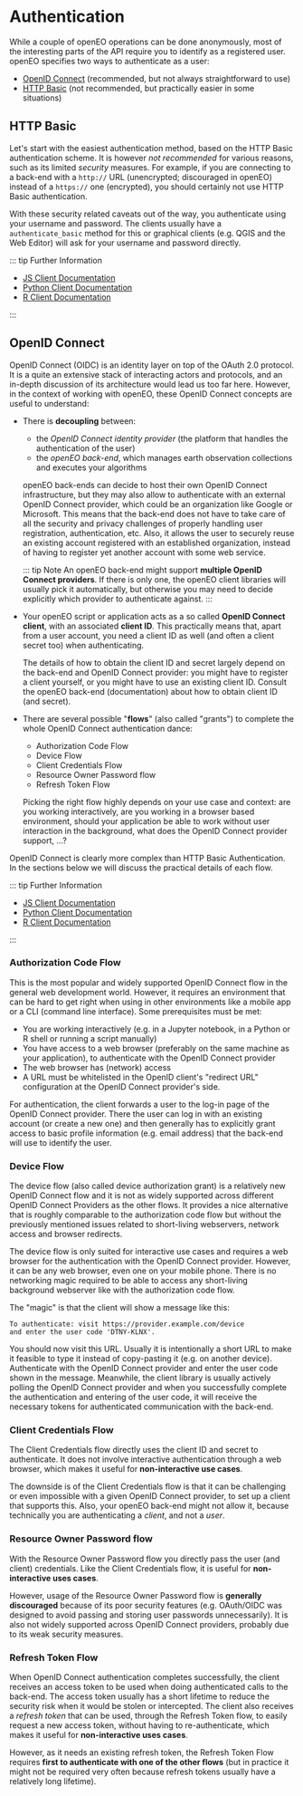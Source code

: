 # Authentication

While a couple of openEO operations can be done anonymously, most of the interesting parts of the API require you to identify as a registered user. openEO specifies two ways to authenticate as a user:

- [OpenID Connect](https://en.wikipedia.org/wiki/OpenID_Connect) (recommended, but not always straightforward to use)
- [HTTP Basic](https://en.wikipedia.org/wiki/Basic_access_authentication) (not recommended, but practically easier in some situations)

## HTTP Basic

Let's start with the easiest authentication method, based on the HTTP Basic authentication scheme. It is however *not recommended* for various reasons, such as its limited *security* measures. For example, if you are connecting to a back-end with a `http://` URL (unencrypted; discouraged in openEO) instead of a `https://` one (encrypted), you should certainly not use HTTP Basic authentication.

With these security related caveats out of the way, you authenticate using your username and password. The clients usually have a `authenticate_basic` method for this or graphical clients (e.g. QGIS and the Web Editor) will ask for your username and password directly.

::: tip Further Information
* [JS Client Documentation](https://open-eo.github.io/openeo-js-client/latest/BasicProvider.html)
* [Python Client Documentation](https://open-eo.github.io/openeo-python-client/auth.html#basic-http-auth)
* [R Client Documentation](https://open-eo.github.io/openeo-r-client/reference/BasicAuth.html)

:::

## OpenID Connect

OpenID Connect (OIDC) is an identity layer on top of the OAuth 2.0 protocol. It is a quite an extensive stack of interacting actors and protocols, and an in-depth discussion of its architecture would lead us too far here. However, in the context of working with openEO, these OpenID Connect concepts are useful to understand:

- There is **decoupling** between:

    - the *OpenID Connect identity provider* (the platform that handles the authentication of the user)
    - the *openEO back-end*, which manages earth observation collections and executes your algorithms

    openEO back-ends can decide to host their own OpenID Connect infrastructure, but they may also allow to authenticate with an external OpenID Connect provider, which could be an organization like Google or Microsoft. This means that the back-end does not have to take care of all the security and privacy challenges of properly handling user registration, authentication, etc. Also, it allows the user to securely reuse an existing account registered with an established organization, instead of having to register yet another account with some web service.
    
    ::: tip Note
    An openEO back-end might support **multiple OpenID Connect providers**. If there is only one, the openEO client libraries will usually pick it automatically, but otherwise you may need to decide explicitly which provider to authenticate against.
    :::

- Your openEO script or application acts as a so called **OpenID Connect client**, with an associated **client ID**. This practically means that, apart from a user account, you need a client ID as well (and often a client secret too) when authenticating.

    The details of how to obtain the client ID and secret largely depend on the back-end and OpenID Connect provider: you might have to register a client yourself, or you might have to use an existing client ID. Consult the openEO back-end (documentation) about how to obtain client ID (and secret).

- There are several possible "**flows**" (also called "grants") to complete the whole OpenID Connect authentication dance:

    - Authorization Code Flow
    - Device Flow
    - Client Credentials Flow
    - Resource Owner Password flow
    - Refresh Token Flow

    Picking the right flow highly depends on your use case and context: are you working interactively, are you working in a browser based environment, should your application be able to work without user interaction in the background, what does the OpenID Connect provider support, ...?

OpenID Connect is clearly more complex than HTTP Basic Authentication. In the sections below we will discuss the practical details of each flow.

::: tip Further Information
* [JS Client Documentation](https://open-eo.github.io/openeo-js-client/latest/OidcProvider.html)
* [Python Client Documentation](https://open-eo.github.io/openeo-python-client/auth.html#openid-connect-based-authentication)
* [R Client Documentation](https://open-eo.github.io/openeo-r-client/reference/OIDCAuth.html)

:::

### Authorization Code Flow

This is the most popular and widely supported OpenID Connect flow in the general web development world. However, it requires an environment that can be hard to get right when using in other environments like a mobile app or a CLI (command line interface). Some prerequisites must be met:

- You are working interactively (e.g. in a Jupyter notebook, in a Python or R shell or running a script manually)
- You have access to a web browser (preferably on the same machine as your application), to authenticate with the OpenID Connect provider
- The web browser has (network) access
- A URL must be whitelisted in the OpenID client's "redirect URL" configuration at the OpenID Connect provider's side.

For authentication, the client forwards a user to the log-in page of the OpenID Connect provider. There the user can log in with an existing account (or create a new one) and then generally has to explicitly grant access to basic profile information (e.g. email address) that the back-end will use to identify the user. 

### Device Flow

The device flow (also called device authorization grant) is a relatively new OpenID Connect flow and it is not as widely supported across different OpenID Connect Providers as the other flows. It provides a nice alternative that is roughly comparable to the authorization code flow but without the previously mentioned issues related to short-living webservers, network access and browser redirects.

The device flow is only suited for interactive use cases and requires a web browser for the authentication with the OpenID Connect provider. However, it can be any web browser, even one on your mobile phone. There is no networking magic required to be able to access any short-living background webserver like with the authorization code flow.

The "magic" is that the client will show a message like this:

    To authenticate: visit https://provider.example.com/device
    and enter the user code 'DTNY-KLNX'.

You should now visit this URL. Usually it is intentionally a short URL to make it feasible to type it instead of copy-pasting it (e.g. on another device). Authenticate with the OpenID Connect provider and enter the user code shown in the message. Meanwhile, the client library is usually actively polling the OpenID Connect provider and when you successfully complete the authentication and entering of the user code, it will receive the necessary tokens for authenticated communication with the back-end.

### Client Credentials Flow

The Client Credentials flow directly uses the client ID and secret to authenticate. It does not involve interactive authentication through a web browser, which makes it useful for **non-interactive use cases**.

The downside is of the Client Credentials flow is that it can be challenging or even impossible with a given OpenID Connect provider, to set up a client that supports this. Also, your openEO back-end might not allow it, because technically you are authenticating a *client*, and not a *user*.

### Resource Owner Password flow

With the Resource Owner Password flow you directly pass the user (and client) credentials. Like the Client Credentials flow, it is useful for **non-interactive uses cases**.

However, usage of the Resource Owner Password flow is **generally discouraged** because of its poor security features (e.g. OAuth/OIDC was designed to avoid passing and storing user passwords unnecessarily). It is also not widely supported across OpenID Connect providers, probably due to its weak security measures.

### Refresh Token Flow

When OpenID Connect authentication completes successfully, the client receives an access token to be used when doing authenticated calls to the back-end. The access token usually has a short lifetime to reduce the security risk when it would be stolen or intercepted. The client also receives a *refresh token* that can be used, through the Refresh Token flow, to easily request a new access token, without having to re-authenticate, which makes it useful for **non-interactive uses cases**.

However, as it needs an existing refresh token, the Refresh Token Flow requires **first to authenticate with one of the other flows** (but in practice it might not be required very often because refresh tokens usually have a relatively long lifetime).
